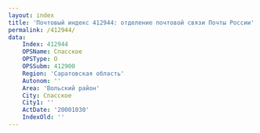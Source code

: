 ```yaml
---
layout: index
title: 'Почтовый индекс 412944: отделение почтовой связи Почты России'
permalink: /412944/
data:
    Index: 412944
    OPSName: Спасское
    OPSType: О
    OPSSubm: 412900
    Region: 'Саратовская область'
    Autonom: ''
    Area: 'Вольский район'
    City: Спасское
    City1: ''
    ActDate: '20001030'
    IndexOld: ''
---
```

